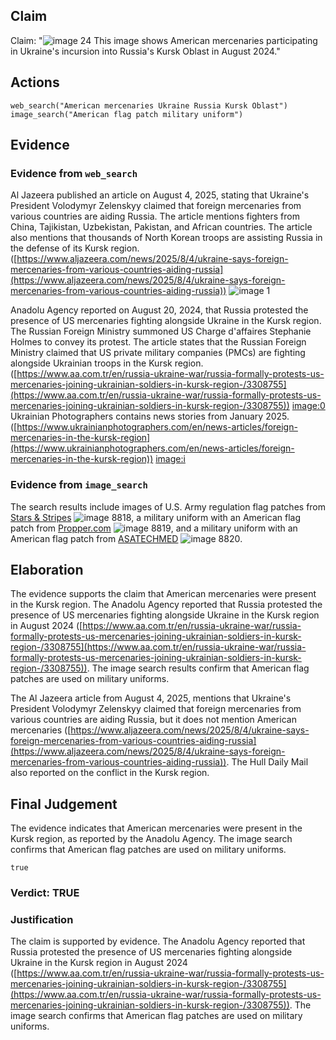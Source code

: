 ## Claim
Claim: "![image 24](media/75.jpg) This image shows American mercenaries participating in Ukraine's incursion into Russia's Kursk Oblast in August 2024."

## Actions
```
web_search("American mercenaries Ukraine Russia Kursk Oblast")
image_search("American flag patch military uniform")
```

## Evidence
### Evidence from `web_search`
Al Jazeera published an article on August 4, 2025, stating that Ukraine's President Volodymyr Zelenskyy claimed that foreign mercenaries from various countries are aiding Russia. The article mentions fighters from China, Tajikistan, Uzbekistan, Pakistan, and African countries. The article also mentions that thousands of North Korean troops are assisting Russia in the defense of its Kursk region. ([https://www.aljazeera.com/news/2025/8/4/ukraine-says-foreign-mercenaries-from-various-countries-aiding-russia](https://www.aljazeera.com/news/2025/8/4/ukraine-says-foreign-mercenaries-from-various-countries-aiding-russia)) ![image 1](media/0.jpg)

Anadolu Agency reported on August 20, 2024, that Russia protested the presence of US mercenaries fighting alongside Ukraine in the Kursk region. The Russian Foreign Ministry summoned US Charge d'affaires Stephanie Holmes to convey its protest. The article states that the Russian Foreign Ministry claimed that US private military companies (PMCs) are fighting alongside Ukrainian troops in the Kursk region. ([https://www.aa.com.tr/en/russia-ukraine-war/russia-formally-protests-us-mercenaries-joining-ukrainian-soldiers-in-kursk-region-/3308755](https://www.aa.com.tr/en/russia-ukraine-war/russia-formally-protests-us-mercenaries-joining-ukrainian-soldiers-in-kursk-region-/3308755)) <image:0> Ukrainian Photographers contains news stories from January 2025. ([https://www.ukrainianphotographers.com/en/news-articles/foreign-mercenaries-in-the-kursk-region](https://www.ukrainianphotographers.com/en/news-articles/foreign-mercenaries-in-the-kursk-region)) <image:i>


### Evidence from `image_search`
The search results include images of U.S. Army regulation flag patches from [Stars & Stripes](https://starsnstripesco.com/products/copy-of-u-s-army-regulation-flag-patch-ocp?srsltid=AfmBOopc222egXRzsueUJYYrLIG9z4Cye0uR3e_ovnLIjk-SWrjTYPdb) ![image 8818](media/2025-08-30_09-16-1756545415-463722.jpg), a military uniform with an American flag patch from [Propper.com](https://www.propper.com/usa-flag-reverse-patch.html?srsltid=AfmBOoodi2eBnTHkrQ-8Wre7x0lPv7ZlQETVFpxqk6fXFP9rsmwdAin8) ![image 8819](media/2025-08-30_09-16-1756545415-560798.jpg), and a military uniform with an American flag patch from [ASATECHMED](https://www.asatechmed.com/products/6-pc-assorted-usa-tactical-american-flag-patch-100-embroidered-thin-blue-line-united-states-military-morale-patches-set-for-molle-hats-backpacks-tactical-vest-uniforms?srsltid=AfmBOop5F0TNGVoiOShv4sY6Y4jSUPZvCpKRJRhlYDJQVx96wIeTvf_y) ![image 8820](media/2025-08-30_09-16-1756545415-665509.jpg).


## Elaboration
The evidence supports the claim that American mercenaries were present in the Kursk region. The Anadolu Agency reported that Russia protested the presence of US mercenaries fighting alongside Ukraine in the Kursk region in August 2024 ([https://www.aa.com.tr/en/russia-ukraine-war/russia-formally-protests-us-mercenaries-joining-ukrainian-soldiers-in-kursk-region-/3308755](https://www.aa.com.tr/en/russia-ukraine-war/russia-formally-protests-us-mercenaries-joining-ukrainian-soldiers-in-kursk-region-/3308755)). The image search results confirm that American flag patches are used on military uniforms.

The Al Jazeera article from August 4, 2025, mentions that Ukraine's President Volodymyr Zelenskyy claimed that foreign mercenaries from various countries are aiding Russia, but it does not mention American mercenaries ([https://www.aljazeera.com/news/2025/8/4/ukraine-says-foreign-mercenaries-from-various-countries-aiding-russia](https://www.aljazeera.com/news/2025/8/4/ukraine-says-foreign-mercenaries-from-various-countries-aiding-russia)). The Hull Daily Mail also reported on the conflict in the Kursk region.


## Final Judgement
The evidence indicates that American mercenaries were present in the Kursk region, as reported by the Anadolu Agency. The image search confirms that American flag patches are used on military uniforms.

`true`

### Verdict: TRUE

### Justification
The claim is supported by evidence. The Anadolu Agency reported that Russia protested the presence of US mercenaries fighting alongside Ukraine in the Kursk region in August 2024 ([https://www.aa.com.tr/en/russia-ukraine-war/russia-formally-protests-us-mercenaries-joining-ukrainian-soldiers-in-kursk-region-/3308755](https://www.aa.com.tr/en/russia-ukraine-war/russia-formally-protests-us-mercenaries-joining-ukrainian-soldiers-in-kursk-region-/3308755)). The image search confirms that American flag patches are used on military uniforms.
